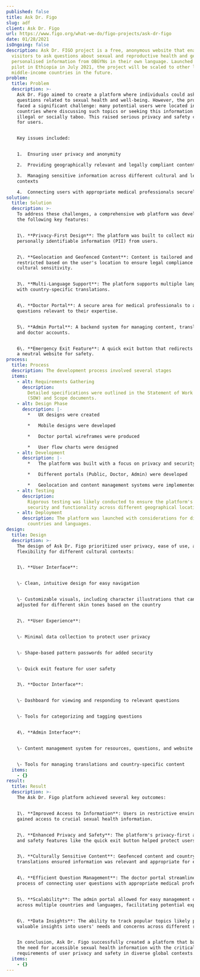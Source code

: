 ```yaml
---
published: false
title: Ask Dr. Figo
slug: adf
client: Ask Dr. Figo
url: https://www.figo.org/what-we-do/figo-projects/ask-dr-figo
date: 01/28/2021
isOngoing: false
description: Ask Dr. FIGO project is a free, anonymous website that enables
  visitors to ask questions about sexual and reproductive health and get
  personalised information from OBGYNs in their own language. Launched as a
  pilot in Ethiopia in July 2021, the project will be scaled to other lower- and
  middle-income countries in the future.
problem:
  title: Problem
  description: >-
    Ask Dr. Figo aimed to create a platform where individuals could ask
    questions related to sexual health and well-being. However, the project
    faced a significant challenge: many potential users were located in
    countries where discussing such topics or seeking this information could be
    illegal or socially taboo. This raised serious privacy and safety concerns
    for users.


    Key issues included:


    1.  Ensuring user privacy and anonymity

    2.  Providing geographically relevant and legally compliant content

    3.  Managing sensitive information across different cultural and legal
    contexts

    4.  Connecting users with appropriate medical professionals securely
solution:
  title: Solution
  description: >-
    To address these challenges, a comprehensive web platform was developed with
    the following key features:


    1\. **Privacy-First Design**: The platform was built to collect minimal
    personally identifiable information (PII) from users.


    2\. **Geolocation and Geofenced Content**: Content is tailored and
    restricted based on the user's location to ensure legal compliance and
    cultural sensitivity.


    3\. **Multi-Language Support**: The platform supports multiple languages
    with country-specific translations.


    4\. **Doctor Portal**: A secure area for medical professionals to answer
    questions relevant to their expertise.


    5\. **Admin Portal**: A backend system for managing content, translations,
    and doctor accounts.


    6\. **Emergency Exit Feature**: A quick exit button that redirects users to
    a neutral website for safety.
process:
  title: Process
  description: The development process involved several stages
  items:
    - alt: Requirements Gathering
      description:
        Detailed specifications were outlined in the Statement of Work
        (SOW) and Scope documents.
    - alt: Design Phase
      description: |-
        *   UX designs were created

        *   Mobile designs were developed

        *   Doctor portal wireframes were produced

        *   User flow charts were designed
    - alt: Development
      description: |-
        *   The platform was built with a focus on privacy and security

        *   Different portals (Public, Doctor, Admin) were developed

        *   Geolocation and content management systems were implemented
    - alt: Testing
      description:
        Rigorous testing was likely conducted to ensure the platform's
        security and functionality across different geographical locations.
    - alt: Deployment
      description: The platform was launched with considerations for different
        countries and languages.
design:
  title: Design
  description: >-
    The design of Ask Dr. Figo prioritized user privacy, ease of use, and
    flexibility for different cultural contexts:


    1\. **User Interface**:


    \- Clean, intuitive design for easy navigation


    \- Customizable visuals, including character illustrations that can be
    adjusted for different skin tones based on the country


    2\. **User Experience**:


    \- Minimal data collection to protect user privacy


    \- Shape-based pattern passwords for added security


    \- Quick exit feature for user safety


    3\. **Doctor Interface**:


    \- Dashboard for viewing and responding to relevant questions


    \- Tools for categorizing and tagging questions


    4\. **Admin Interface**:


    \- Content management system for resources, questions, and website text


    \- Tools for managing translations and country-specific content
  items:
    - {}
result:
  title: Result
  description: >-
    The Ask Dr. Figo platform achieved several key outcomes:


    1\. **Improved Access to Information**: Users in restrictive environments
    gained access to crucial sexual health information.


    2\. **Enhanced Privacy and Safety**: The platform's privacy-first approach
    and safety features like the quick exit button helped protect users.


    3\. **Culturally Sensitive Content**: Geofenced content and country-specific
    translations ensured information was relevant and appropriate for each user.


    4\. **Efficient Question Management**: The doctor portal streamlined the
    process of connecting user questions with appropriate medical professionals.


    5\. **Scalability**: The admin portal allowed for easy management of content
    across multiple countries and languages, facilitating potential expansion.


    6\. **Data Insights**: The ability to track popular topics likely provided
    valuable insights into users' needs and concerns across different regions.


    In conclusion, Ask Dr. Figo successfully created a platform that balances
    the need for accessible sexual health information with the critical
    requirements of user privacy and safety in diverse global contexts.
  items:
    - {}
---
```

